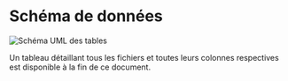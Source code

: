 # Schéma de données
![Schéma UML des tables](https://raw.githubusercontent.com/entrepreneur-interet-general/predisauvetage/master/opendata/uml/uml.png "Schéma UML des tables")

Un tableau détaillant tous les fichiers et toutes leurs colonnes respectives est disponible à la fin de ce document.
